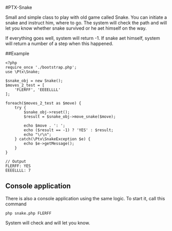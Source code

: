 #PTX-Snake

Small and simple class to play with old game called Snake. You can initiate a snake and instruct him, where to go. The system will check the path and will let you know whether snake survived or he aet himself on the way. 

If everything goes well, system will return -1. If snake aet himself, system will return a number of a step when this happened. 

##Example
```
<?php
require_once './bootstrap.php';
use \Ptx\Snake;

$snake_obj = new Snake();
$moves_2_test = [
    'FLERFF', 'EEEELLLL'
];

foreach($moves_2_test as $move) {
    try {
        $snake_obj->reset();
        $result = $snake_obj->move_snake($move);

        echo $move . ': ';
        echo ($result == -1) ? 'YES' : $result;
        echo "\r\n";
    } catch(\Ptx\SnakeException $e) {
        echo $e->getMessage();
    }
}

// Output
FLERFF: YES
EEEELLLL: 7
```

## Console application
There is also a console application using the same logic. To start it, call this command

``` 
php snake.php FLERFF
```

System will check and will let you know.

##